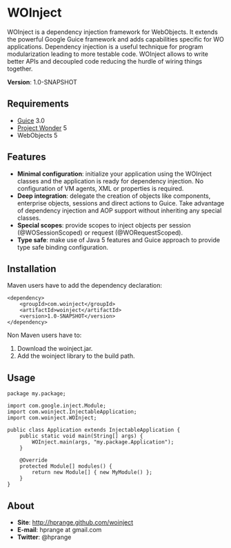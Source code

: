 WOInject
========

WOInject is a dependency injection framework for WebObjects. It extends
the powerful Google Guice framework and adds capabilities specific for
WO applications. Dependency injection is a useful technique for program
modularization leading to more testable code. WOInject allows to write
better APIs and decoupled code reducing the hurdle of wiring things
together.

**Version**: 1.0-SNAPSHOT

Requirements
------------

* [Guice](http://code.google.com/p/google-guice/) 3.0
* [Project Wonder](http://wiki.objectstyle.org/confluence/display/WONDER/Home) 5
* WebObjects 5

Features
--------

* **Minimal configuration**: initialize your application using the WOInject
classes and the application is ready for dependency injection. No configuration
of VM agents, XML or properties is required.
* **Deep integration**: delegate the creation of objects like components,
enterprise objects, sessions and direct actions to Guice. Take advantage of
dependency injection and AOP support without inheriting any special classes.
* **Special scopes**: provide scopes to inject objects per session
(@WOSessionScoped) or request (@WORequestScoped).
* **Type safe**: make use of Java 5 features and Guice approach to provide
type safe binding configuration.


Installation
------------

Maven users have to add the dependency declaration:

	<dependency>
		<groupId>com.woinject</groupId>
		<artifactId>woinject</artifactId>
		<version>1.0-SNAPSHOT</version>
	</dependency>

Non Maven users have to:

1. Download the woinject.jar.
2. Add the woinject library to the build path.

Usage
-----

	package my.package;

	import com.google.inject.Module;
	import com.woinject.InjectableApplication;
	import com.woinject.WOInject;

	public class Application extends InjectableApplication {
		public static void main(String[] args) {
			WOInject.main(args, "my.package.Application");
		}

		@Override
		protected Module[] modules() {
			return new Module[] { new MyModule() };
		}
	}

About
-----

* **Site**: http://hprange.github.com/woinject
* **E-mail**: hprange at gmail.com
* **Twitter**: @hprange